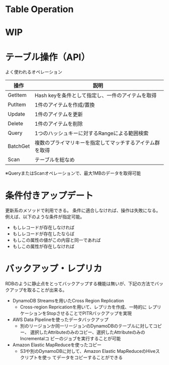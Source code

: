 # Table Operation

# WIP

# テーブル操作（API）

よく使われるオペレーション

|操作|説明|
|---|---|
|GetItem|Hash keyを条件として指定し、一件のアイテムを取得|
|PutItem|1件のアイテムを作成/置換|
|Update|1件のアイテムを更新|
|Delete|1件のアイテムを削除|
|Query|1つのハッシュキーに対するRangeによる範囲検索|
|BatchGet|複数のプライマリキーを指定してマッチするアイテム群を取得|
|Scan|テーブルを総なめ|

※QueryまたはScanオペレーションで、最大1MBのデータを取得可能

# 条件付きアップデート

更新系のメソッドで利用できる。
条件に適合しなければ、操作は失敗になる。例えば、以下のような条件が指定可能。

- もしレコードが存在しなければ
- もしレコードが存在したならば
- もしこの属性の値がこの内容と同一であれば
- もしこの属性が存在しなければ

# バックアップ・レプリカ

RDBのように静止点をとってバックアップする機能は無いが、下記の方法でバックアップを取ることが出来る。

- DynamoDB Streamsを用いたCross Region Replication
  - Cross-region Repricationを用いて、レプリカを作成、一時的に レプリケーションをStopさせることでPITRバックアップを実現
- AWS Data Pipelineを使ったデータバックアップ
  - 別のリージョンか同一リージョンのDynamoDBのテーブルに対してコピー、 選択したAttributeのみのコピー、選択したAttributeのみのIncrementalコ ピーのジョブを実行することが可能
- Amazon Elastic MapReduceを使ったコピー
  - S3や別のDynamoDBに対して、Amazon Elastic MapReduceのHiveスクリプトを使っ てデータをコピーすることができる

